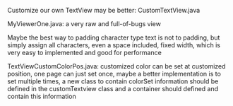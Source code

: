 Customize our own TextView may be better: CustomTextView.java

MyViewerOne.java: a very raw and full-of-bugs view

Maybe the best way to padding character type text is not to padding, but simply assign all characters, even a space included, fixed width, which is very easy to implemented and good for performance

TextViewCustomColorPos.java: customized color can be set at customized position, one page can just set once, maybe a better implementation is to set multiple times, a new class to contain colorSet information should be defined in the customTextview class and a container should defined and contain this information 
